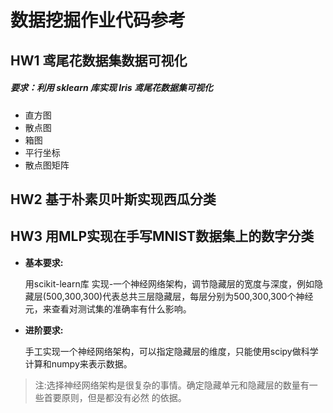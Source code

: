 # 数据挖掘作业代码参考

## HW1 鸢尾花数据集数据可视化

##### 要求：利用 sklearn 库实现 Iris 鸢尾花数据集可视化

- 直方图
- 散点图
- 箱图
- 平行坐标
- 散点图矩阵

## HW2 基于朴素贝叶斯实现西瓜分类



## HW3 用MLP实现在手写MNIST数据集上的数字分类

- **基本要求:**

  用scikit-learn库 实现-一个神经网络架构，调节隐藏层的宽度与深度，例如隐藏层(500,300,300)代表总共三层隐藏层，每层分别为500,300,300个神经元，来查看对测试集的准确率有什么影响。
  
- **进阶要求:**

  手工实现一个神经网络架构，可以指定隐藏层的维度，只能使用scipy做科学计算和numpy来表示数据。

> 注:选择神经网络架构是很复杂的事情。确定隐藏单元和隐藏层的数量有一些首要原则，但是都没有必然
> 的依据。